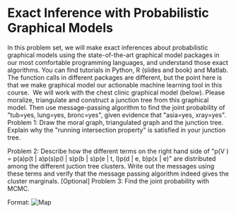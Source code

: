 # Exact Inference with Probabilistic Graphical Models

In this problem set, we will make exact inferences about probabilistic graphical models using the state-of-the-art graphical model packages in our most comfortable programming languages, and understand those exact algorithms. You can find tutorials in Python, R (slides and book) and Matlab. The function calls in different packages are different, but the point here is that we make graphical model our actionable machine learning tool in this course. 
We will work with the chest clinic graphical model (below). Please moralize, triangulate and construct a junction tree from this graphical model. Then use message-passing algorithm to find the joint probability of "tub=yes, lung=yes, bronc=yes", given evidence that "asia=yes, xray=yes". 
Problem 1: Draw the moral graph, triangulated graph and the junction tree. Explain why the "running intersection property" is satisfied in your junction tree.

Problem 2: Describe how the different terms on the right hand side of "p(V ) = p(a)p(t | a)p(s)p(l | s)p(b | s)p(e | t, l)p(d | e, b)p(x | e)" are distributed among the different juction tree clusters. Write out the messages using these terms and verify that the message passing algorithm indeed gives the cluster marginals.
[Optional] Problem 3: Find the joint probability with MCMC.

Format: ![Map](D:\pr\Picture1)
